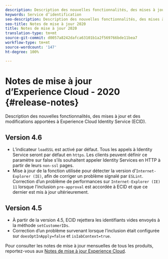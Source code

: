 ```yaml
---
description: Description des nouvelles fonctionnalités, des mises à jour et des modifications apportées au service Experience Cloud Identity.
keywords: Service d’identification
seo-description: Description des nouvelles fonctionnalités, des mises à jour et des modifications apportées au service Experience Cloud Identity.
seo-title: Notes de mise à jour 2020
title: Notes de mise à jour 2020
translation-type: tm+mt
source-git-commit: d0057a8242dafca63101b1a2f569766bde11bea7
workflow-type: tm+mt
source-wordcount: '147'
ht-degree: 100%

---
```



# Notes de mise à jour d’Experience Cloud - 2020 {#release-notes}

Description des nouvelles fonctionnalités, des mises à jour et des modifications apportées à Experience Cloud Identity Service (ECID).

## Version 4.6

* L’indicateur `loadSSL` est activé par défaut. Tous les appels à Identity Service seront par défaut en `https`.  Les clients peuvent définir ce paramètre sur false s’ils souhaitent appeler Identity Services en HTTP à partir de leurs `non-ssl` pages.
* Mise à jour de la fonction utilisée pour détecter la version d’`Internet-Explorer (IE)`, afin de corriger un problème signalé par `ESLint`.
Correction d’un problème de performances sur `Internet-Explorer (IE) 11` lorsque l’inclusion `pre-approval` est accordée à ECID et que ce dernier est mis à jour ultérieurement.

## Version 4.5

* À partir de la version 4.5, ECID rejettera les identifiants vides envoyés à la méthode `setCustomerIDs`.
* Correction d’un problème survenant lorsque l’inclusion était configurée sur `doesOptInApply=false` et `isIabContext=true`.

Pour consulter les notes de mise à jour mensuelles de tous les produits, reportez-vous aux [Notes de mise à jour Experience Cloud](https://docs.adobe.com/content/help/fr-FR/release-notes/experience-cloud/current.html).
